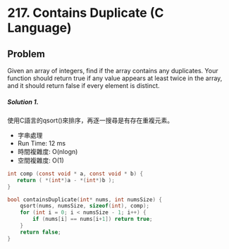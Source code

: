 # 217. Contains Duplicate (C Language)

## Problem

Given an array of integers, find if the array contains any duplicates. Your function should return true if any value appears at least twice in the array, and it should return false if every element is distinct.



##### Solution 1.

使用C語言的qsort()來排序，再逐一搜尋是有存在重複元素。

- 字串處理
- Run Time: 12 ms
- 時間複雜度: O(nlogn)
- 空間複雜度: O(1)

```c
int comp (const void * a, const void * b) {
   return ( *(int*)a - *(int*)b );
}

bool containsDuplicate(int* nums, int numsSize) {
    qsort(nums, numsSize, sizeof(int), comp);
    for (int i = 0; i < numsSize - 1; i++) {
        if (nums[i] == nums[i+1]) return true;
    }
    return false;
}
```
